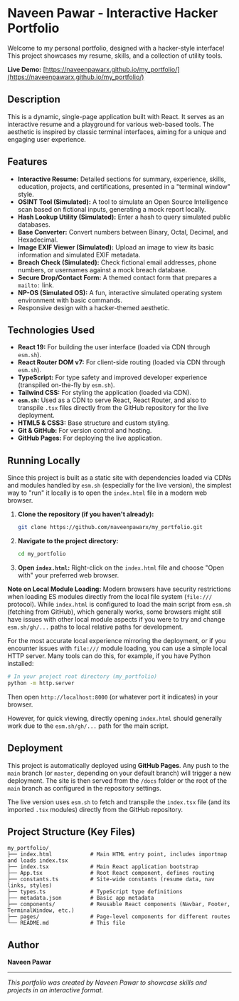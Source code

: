 
# Naveen Pawar - Interactive Hacker Portfolio

Welcome to my personal portfolio, designed with a hacker-style interface! This project showcases my resume, skills, and a collection of utility tools.

**Live Demo:** [https://naveenpawarx.github.io/my_portfolio/](https://naveenpawarx.github.io/my_portfolio/)

## Description

This is a dynamic, single-page application built with React. It serves as an interactive resume and a playground for various web-based tools. The aesthetic is inspired by classic terminal interfaces, aiming for a unique and engaging user experience.

## Features

*   **Interactive Resume:** Detailed sections for summary, experience, skills, education, projects, and certifications, presented in a "terminal window" style.
*   **OSINT Tool (Simulated):** A tool to simulate an Open Source Intelligence scan based on fictional inputs, generating a mock report locally.
*   **Hash Lookup Utility (Simulated):** Enter a hash to query simulated public databases.
*   **Base Converter:** Convert numbers between Binary, Octal, Decimal, and Hexadecimal.
*   **Image EXIF Viewer (Simulated):** Upload an image to view its basic information and simulated EXIF metadata.
*   **Breach Check (Simulated):** Check fictional email addresses, phone numbers, or usernames against a mock breach database.
*   **Secure Drop/Contact Form:** A themed contact form that prepares a `mailto:` link.
*   **NP-OS (Simulated OS):** A fun, interactive simulated operating system environment with basic commands.
*   Responsive design with a hacker-themed aesthetic.

## Technologies Used

*   **React 19:** For building the user interface (loaded via CDN through `esm.sh`).
*   **React Router DOM v7:** For client-side routing (loaded via CDN through `esm.sh`).
*   **TypeScript:** For type safety and improved developer experience (transpiled on-the-fly by `esm.sh`).
*   **Tailwind CSS:** For styling the application (loaded via CDN).
*   **`esm.sh`:** Used as a CDN to serve React, React Router, and also to transpile `.tsx` files directly from the GitHub repository for the live deployment.
*   **HTML5 & CSS3:** Base structure and custom styling.
*   **Git & GitHub:** For version control and hosting.
*   **GitHub Pages:** For deploying the live application.

## Running Locally

Since this project is built as a static site with dependencies loaded via CDNs and modules handled by `esm.sh` (especially for the live version), the simplest way to "run" it locally is to open the `index.html` file in a modern web browser.

1.  **Clone the repository (if you haven't already):**
    ```bash
    git clone https://github.com/naveenpawarx/my_portfolio.git
    ```
2.  **Navigate to the project directory:**
    ```bash
    cd my_portfolio
    ```
3.  **Open `index.html`:**
    Right-click on the `index.html` file and choose "Open with" your preferred web browser.

**Note on Local Module Loading:**
Modern browsers have security restrictions when loading ES modules directly from the local file system (`file:///` protocol). While `index.html` is configured to load the main script from `esm.sh` (fetching from GitHub), which generally works, some browsers might still have issues with other local module aspects if you were to try and change `esm.sh/gh/...` paths to local relative paths for development.

For the most accurate local experience mirroring the deployment, or if you encounter issues with `file:///` module loading, you can use a simple local HTTP server. Many tools can do this, for example, if you have Python installed:
```bash
# In your project root directory (my_portfolio)
python -m http.server
```
Then open `http://localhost:8000` (or whatever port it indicates) in your browser.

However, for quick viewing, directly opening `index.html` should generally work due to the `esm.sh/gh/...` path for the main script.

## Deployment

This project is automatically deployed using **GitHub Pages**.
Any push to the `main` branch (or `master`, depending on your default branch) will trigger a new deployment. The site is then served from the `/docs` folder or the root of the `main` branch as configured in the repository settings.

The live version uses `esm.sh` to fetch and transpile the `index.tsx` file (and its imported `.tsx` modules) directly from the GitHub repository.

## Project Structure (Key Files)

```
my_portfolio/
├── index.html            # Main HTML entry point, includes importmap and loads index.tsx
├── index.tsx             # Main React application bootstrap
├── App.tsx               # Root React component, defines routing
├── constants.ts          # Site-wide constants (resume data, nav links, styles)
├── types.ts              # TypeScript type definitions
├── metadata.json         # Basic app metadata
├── components/           # Reusable React components (Navbar, Footer, TerminalWindow, etc.)
├── pages/                # Page-level components for different routes
└── README.md             # This file
```

## Author

**Naveen Pawar**

---

*This portfolio was created by Naveen Pawar to showcase skills and projects in an interactive format.*
